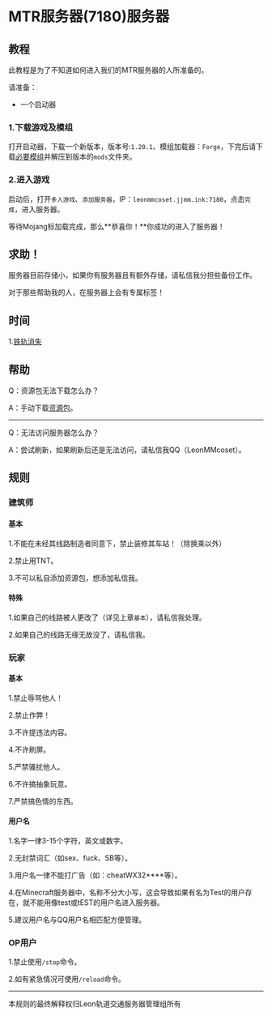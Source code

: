 # MTR服务器(7180)服务器
## 教程
此教程是为了不知道如何进入我们的MTR服务器的人所准备的。

请准备：

- 一个启动器

### 1.下载游戏及模组
打开启动器，下载一个新版本，版本号:`1.20.1`、模组加载器：`Forge`，下完后请下载[必要模组](https://modserverresorcepack.netlify.app/mod.zip)并解压到版本的`mods`文件夹。
### 2.进入游戏
启动后，打开`多人游戏`、`添加服务器`，IP：`leonmmcoset.jjmm.ink:7180`，点击`完成`，进入服务器。

等待Mojang标加载完成，那么**恭喜你！**你成功的进入了服务器！

## 求助！
服务器目前存储小，如果你有服务器且有额外存储，请私信我分担些备份工作。

对于那些帮助我的人，在服务器上会有专属标签！

## 时间
1.[铁轨消失](mtr7180/event_server_rail_disappear)

## 帮助
Q：资源包无法下载怎么办？

A：手动下载[资源包](https://modserverresorcepack.netlify.app/gbt.zip)。

---

Q：无法访问服务器怎么办？

A：尝试刷新，如果刷新后还是无法访问，请私信我QQ（LeonMMcoset）。

## 规则
### 建筑师
#### 基本
1.不能在未经其线路制造者同意下，禁止装修其车站！（除换乘以外）

2.禁止用TNT。

3.不可以私自添加资源包，想添加私信我。

#### 特殊
1.如果自己的线路被人更改了（详见上章`基本`），请私信我处理。

2.如果自己的线路无缘无故没了，请私信我。

### 玩家
#### 基本
1.禁止辱骂他人！

2.禁止作弊！

3.不许提违法内容。

4.不许刷屏。

5.严禁骚扰他人。

6.不许搞抽象玩意。

7.严禁搞色情的东西。

#### 用户名
1.名字一律3-15个字符，英文或数字。

2.无封禁词汇（如sex、fuck、SB等）。

3.用户名一律不能打广告（如：cheatWX32****等）。

4.在Minecraft服务器中，名称不分大小写，这会导致如果有名为Test的用户存在，就不能用像test或tEST的用户名进入服务器。

5.建议用户名与QQ用户名相匹配方便管理。

### OP用户
1.禁止使用`/stop`命令。

2.如有紧急情况可使用`/reload`命令。

---

本规则的最终解释权归Leon轨道交通服务器管理组所有